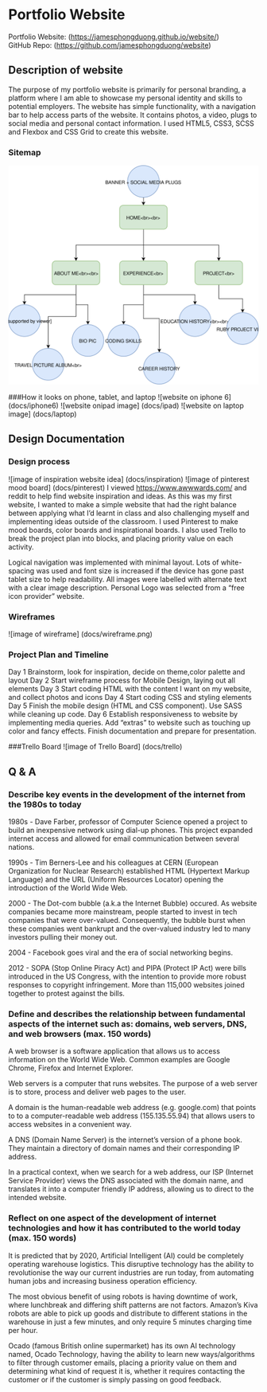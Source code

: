 # Portfolio Website

Portfolio Website: (https://jamesphongduong.github.io/website/)  
GitHub Repo: (https://github.com/jamesphongduong/website)

## Description of website
The purpose of my portfolio website is primarily for personal branding, a platform where I am able to showcase my personal identity and skills to potential employers. The website has simple functionality, with a navigation bar to help access parts of the website. It contains photos, a video, plugs to social media and personal contact information. I used HTML5, CSS3, SCSS and Flexbox and CSS Grid to create this website.  

### Sitemap
![sitemap image](docs/sitemap.svg)

###How it looks on phone, tablet, and laptop
![website on iphone 6]  (docs/iphone6)
![website onipad image] (docs/ipad)
![website on laptop image] (docs/laptop)

## Design Documentation
### Design process
![image of inspiration website idea] (docs/inspiration)
![image of pinterest mood board] (docs/pinterest)
I viewed https://www.awwwards.com/ and reddit to help find website inspiration and ideas. As this was my first website, I wanted to make a simple website that had the right balance between applying what I’d learnt in class and also challenging myself and implementing ideas outside of the classroom. 
I used Pinterest to make mood boards, color boards and inspirational boards. I also used Trello to break the project plan into blocks, and placing priority value on each activity. 

Logical navigation was implemented with minimal layout. Lots of white-spacing was used and font size is increased if the device has gone past tablet size to help readability. 
All images were labelled with alternate text with a clear image description. 
Personal Logo was selected from a “free icon provider” website. 

### Wireframes
![image of wireframe] (docs/wireframe.png)

### Project Plan and Timeline 
Day 1
Brainstorm, look for inspiration, decide on theme,color palette and layout
Day 2
Start wireframe process for Mobile Design, laying out all elements 
Day 3 
Start coding HTML with the content I want on my website, and collect photos and icons 
Day 4
Start coding CSS and styling elements 
Day 5 
Finish the mobile design (HTML and CSS component). Use SASS while cleaning up code.
Day 6 
Establish responsiveness to website by implementing media queries. Add “extras” to website such as touching up color and fancy effects. Finish documentation and prepare for presentation. 

###Trello Board
![image of Trello Board] (docs/trello)

## Q & A
### Describe key events in the development of the internet from the 1980s to today
1980s - Dave Farber, professor of Computer Science opened a project to build an inexpensive network using dial-up phones. This project expanded internet access and allowed for email communication between several nations. 

1990s - Tim Berners-Lee and his colleagues at CERN (European Organization for Nuclear Research) established HTML (Hypertext Markup Language) and the URL (Uniform Resources Locator) opening the introduction of the World Wide Web.

2000 - The Dot-com bubble (a.k.a the Internet Bubble) occured. As website companies became more mainstream, people started to invest in tech companies that were over-valued.  Consequently, the bubble burst when these companies went bankrupt and the over-valued industry led to many investors pulling their money out. 

2004 - Facebook goes viral and the era of social networking begins. 

2012 - SOPA (Stop Online Piracy Act) and PIPA (Protect IP Act) were bills introduced in the US Congress, with the intention to provide more robust responses to copyright infringement. More than 115,000 websites joined together to protest against the bills. 

### Define and describes the relationship between fundamental aspects of the internet such as: domains, web servers, DNS, and web browsers (max. 150 words)

A web browser is a software application that allows us to access information on the World Wide Web. Common examples are Google Chrome, Firefox and Internet Explorer. 

Web servers is a computer that runs websites. The purpose of a web server is to store, process and deliver web pages to the user. 

A domain is the human-readable web address (e.g. google.com) that points to to a computer-readable web address (155.135.55.94) that allows users to access websites in a convenient way. 

A DNS (Domain Name Server) is the internet’s version of a phone book. They maintain a directory of domain names and their corresponding IP address. 

In a practical context, when we search for a web address, our ISP (Internet Service Provider) views the DNS associated with the domain name, and translates it into a computer friendly IP address, allowing us to direct to the intended website.  

### Reflect on one aspect of the development of internet technologies and how it has contributed to the world today (max. 150 words)

It is predicted that by 2020, Artificial Intelligent (AI) could be completely operating warehouse logistics. This disruptive technology has the ability to revolutionise the way our current industries are run today, from automating human jobs and increasing business operation efficiency. 

The most obvious benefit of using robots is having downtime of work, where lunchbreak and differing shift patterns are not factors. Amazon’s Kiva robots are able to pick up goods and distribute to different stations in the warehouse in just a few minutes, and only require 5 minutes charging time per hour. 

Ocado (famous British online supermarket) has its own AI technology named, Ocado Technology, having the ability to learn new ways/algorithms to filter through customer emails, placing a priority value on them and determining what kind of request it is, whether it requires contacting the customer or if the customer is simply passing on good feedback.





